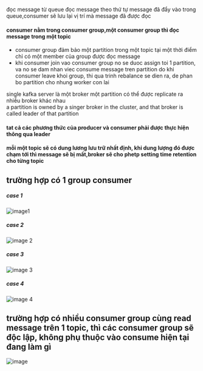đọc message từ queue
đọc message theo thứ tự message đã đẩy vào trong queue,consumer sẽ lưu lại vị trí mà message đã được đọc 

#### consumer nằm trong consumer group,một consumer group thì đọc message trong một topic
- consumer group đảm bảo một partition trong một topic tại một thời điểm chỉ có một member của group được đọc message
- khi consumer join vao consumer group no se duoc assign toi 1 partition, va no se dam nhan viec consume message tren partition do
  khi consumer leave khoi group, thi qua trinh rebalance se dien ra, de phan bo partition cho nhung worker con lai

single kafka server là một broker
một partition có thể được replicate ra nhiều broker khác nhau   
a partition is owned by a singer broker in the cluster, and that broker is called leader of that partition
#### tat cả các phương thức của producer và consumer phải được thực hiện thông qua leader

#### mỗi một topic sẽ có dung lương lưu trữ nhất định, khi dung lượng đó được chạm tới thì message sẽ bị mất,broker sẽ cho phetp setting time retention cho từng topic

## trường hợp có 1 group consumer
##### case 1
![image1](https://learning.oreilly.com/library/view/kafka-the-definitive/9781491936153/assets/ktdg_04in01.png)
##### case 2
![image 2](https://learning.oreilly.com/library/view/kafka-the-definitive/9781491936153/assets/ktdg_04in02.png)
##### case 3
![image 3](https://learning.oreilly.com/library/view/kafka-the-definitive/9781491936153/assets/ktdg_04in03.png)
##### case 4
![image 4](https://learning.oreilly.com/library/view/kafka-the-definitive/9781491936153/assets/ktdg_04in04.png)

## trường hợp có nhiều consumer group cùng read message trên 1 topic, thì các consumer group sẽ độc lập, không phụ thuộc vào consume hiện tại đang làm gì
![image](https://learning.oreilly.com/library/view/kafka-the-definitive/9781491936153/assets/ktdg_04in05.png)
